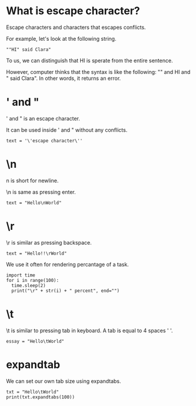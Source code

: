 # What is escape character?

Escape characters and characters that escapes conflicts.

For example, let's look at the following string.

```
""HI" said Clara"
```

To us, we can distinguish that HI is sperate from the entire sentence.

However, computer thinks that the syntax is like the following: "" and HI and " said Clara". In other words, it returns an error.

# \' and \"

\' and \" is an escape character.

It can be used inside ' and " without any conflicts.

```
text = '\'escape character\''
```

# \n

n is short for newline.

\n is same as pressing enter.

```
text = "Hello\nWorld"
```

# \r

\r is similar as pressing backspace.

```
text = "Hello!!\rWorld"
```

We use it often for rendering percantage of a task.

```
import time
for i in range(100):
  time.sleep(2)
  print("\r" + str(i) + " percent", end="")
```

# \t

\t is similar to pressing tab in keyboard. A tab is equal to 4 spaces ' '.

```
essay = "Hello\tWorld"
```

# expandtab

We can set our own tab size using expandtabs.

```
txt = "Hello\tWorld"
print(txt.expandtabs(100))
```
